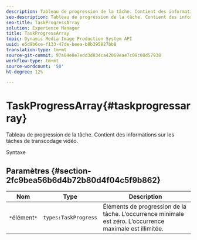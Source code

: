 ```yaml
---
description: Tableau de progression de la tâche. Contient des informations sur les tâches de transcodage vidéo.
seo-description: Tableau de progression de la tâche. Contient des informations sur les tâches de transcodage vidéo.
seo-title: TaskProgressArray
solution: Experience Manager
title: TaskProgressArray
topic: Dynamic Media Image Production System API
uuid: e5d9b6ce-f133-47de-beea-b8b395827bb8
translation-type: tm+mt
source-git-commit: 97a84e8e7edd3d834ca42069eae7c09c00d57938
workflow-type: tm+mt
source-wordcount: '50'
ht-degree: 12%

---
```



# TaskProgressArray{#taskprogressarray}

Tableau de progression de la tâche. Contient des informations sur les tâches de transcodage vidéo.

Syntaxe

## Paramètres {#section-2fc9bea56b6d4b72b80d4f04c5f9b862}

| Nom | Type | Description |
|---|---|---|
| `*`élément`*` | `types:TaskProgress` | Éléments de progression de la tâche. L’occurrence minimale est zéro. L’occurrence maximale est illimitée. |

